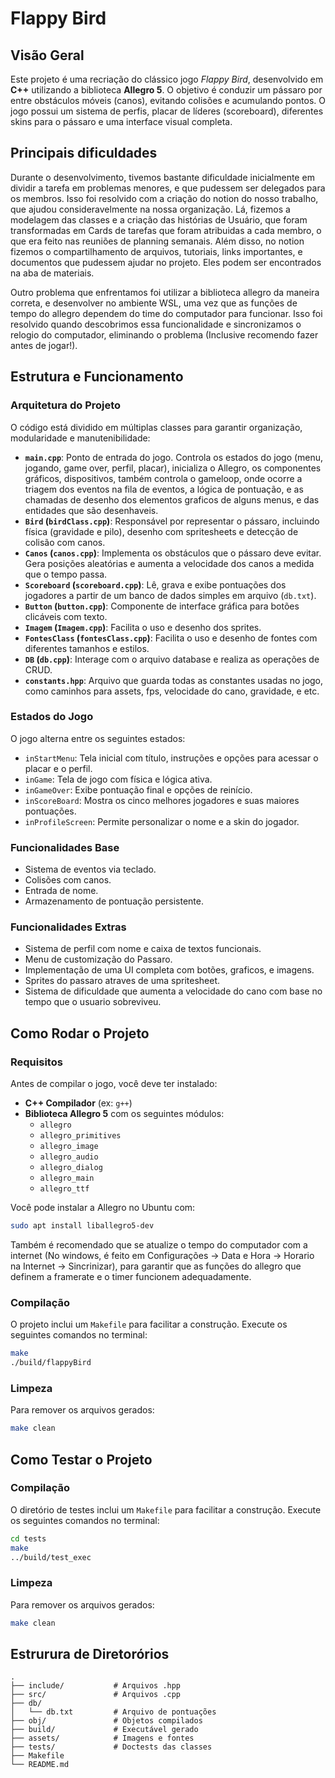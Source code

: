 
# Flappy Bird 

## Visão Geral

Este projeto é uma recriação do clássico jogo *Flappy Bird*, desenvolvido em **C++** utilizando a biblioteca **Allegro 5**. O objetivo é conduzir um pássaro por entre obstáculos móveis (canos), evitando colisões e acumulando pontos. O jogo possui um sistema de perfis, placar de líderes (scoreboard), diferentes skins para o pássaro e uma interface visual completa. 

## Principais dificuldades

Durante o desenvolvimento, tivemos bastante dificuldade inicialmente em dividir a tarefa em problemas menores, e que pudessem ser delegados para os membros.
Isso foi resolvido com a criação do notion do nosso trabalho, que ajudou consideravelmente na nossa organização. Lá, fizemos a modelagem das classes e a criação das histórias de Usuário, que foram transformadas em Cards de tarefas que foram atribuidas a cada membro, o que era feito nas reuniões de planning semanais. Além disso, no notion fizemos o compartilhamento de arquivos, tutoriais, links importantes, e documentos que pudessem ajudar no projeto. Eles podem ser encontrados na aba de materiais.

Outro problema que enfrentamos foi utilizar a biblioteca allegro da maneira correta, e desenvolver no ambiente WSL, uma vez que as funções de tempo do allegro dependem
do time do computador para funcionar. 
Isso foi resolvido quando descobrimos essa funcionalidade e sincronizamos o relogio do computador, eliminando o problema (Inclusive recomendo fazer antes de jogar!).

## Estrutura e Funcionamento

### Arquitetura do Projeto

O código está dividido em múltiplas classes para garantir organização, modularidade e manutenibilidade:

- **`main.cpp`**: Ponto de entrada do jogo. Controla os estados do jogo (menu, jogando, game over, perfil, placar), inicializa o Allegro, os componentes gráficos, dispositivos, também controla o gameloop, onde ocorre a triagem dos eventos na fila de eventos, a lógica de pontuação, e as chamadas de desenho dos elementos graficos de alguns menus, e das entidades que são desenhaveis.
- **`Bird` (`birdClass.cpp`)**: Responsável por representar o pássaro, incluindo física (gravidade e pilo), desenho com spritesheets e detecção de colisão com canos.
- **`Canos` (`canos.cpp`)**: Implementa os obstáculos que o pássaro deve evitar. Gera posições aleatórias e aumenta a velocidade dos canos a medida que o tempo passa.
- **`Scoreboard` (`scoreboard.cpp`)**: Lê, grava e exibe pontuações dos jogadores a partir de um banco de dados simples em arquivo (`db.txt`).
- **`Button` (`button.cpp`)**: Componente de interface gráfica para botões clicáveis com texto.
- **`Imagem` (`Imagem.cpp`)**: Facilita o uso e desenho dos sprites.
- **`FontesClass` (`fontesClass.cpp`)**: Facilita o uso e desenho de fontes com diferentes tamanhos e estilos.
- **`DB` (`db.cpp`)**: Interage com o arquivo database e realiza as operações de CRUD.
- **`constants.hpp`**: Arquivo que guarda todas as constantes usadas no jogo, como caminhos para assets, fps, velocidade do cano, gravidade, e etc.

### Estados do Jogo

O jogo alterna entre os seguintes estados:

- `inStartMenu`: Tela inicial com título, instruções e opções para acessar o placar e o perfil.
- `inGame`: Tela de jogo com física e lógica ativa.
- `inGameOver`: Exibe pontuação final e opções de reinício.
- `inScoreBoard`: Mostra os cinco melhores jogadores e suas maiores pontuações.
- `inProfileScreen`: Permite personalizar o nome e a skin do jogador.

### Funcionalidades Base

- Sistema de eventos via teclado.
- Colisões com canos.
- Entrada de nome.
- Armazenamento de pontuação persistente.

### Funcionalidades Extras

- Sistema de perfil com nome e caixa de textos funcionais.
- Menu de customização do Passaro.
- Implementação de uma UI completa com botões, graficos, e imagens.
- Sprites do passaro atraves de uma spritesheet.
- Sistema de dificuldade que aumenta a velocidade do cano com base no tempo que o usuario sobreviveu.

## Como Rodar o Projeto

### Requisitos

Antes de compilar o jogo, você deve ter instalado:

- **C++ Compilador** (ex: `g++`)
- **Biblioteca Allegro 5** com os seguintes módulos:
  - `allegro`
  - `allegro_primitives`
  - `allegro_image`
  - `allegro_audio`
  - `allegro_dialog`
  - `allegro_main`
  - `allegro_ttf`

Você pode instalar a Allegro no Ubuntu com:

```bash
sudo apt install liballegro5-dev
```

Também é recomendado que se atualize o tempo do computador com a internet (No windows, é feito em Configurações -> Data e Hora -> Horario na Internet -> Sincrinizar), para garantir que as funções do allegro que definem a framerate e o timer funcionem adequadamente.

### Compilação

O projeto inclui um `Makefile` para facilitar a construção. Execute os seguintes comandos no terminal:

```bash
make
./build/flappyBird
```

### Limpeza

Para remover os arquivos gerados:

```bash
make clean
```

## Como Testar o Projeto

### Compilação

O diretório de testes inclui um `Makefile` para facilitar a construção. Execute os seguintes comandos no terminal:

```bash
cd tests
make
../build/test_exec
```

### Limpeza

Para remover os arquivos gerados:

```bash
make clean
```

## Estrurura de Diretorórios

```
.
├── include/           # Arquivos .hpp
├── src/               # Arquivos .cpp
├── db/
│   └── db.txt         # Arquivo de pontuações
├── obj/               # Objetos compilados
├── build/             # Executável gerado
├── assets/            # Imagens e fontes 
├── tests/             # Doctests das classes
├── Makefile
└── README.md
```


